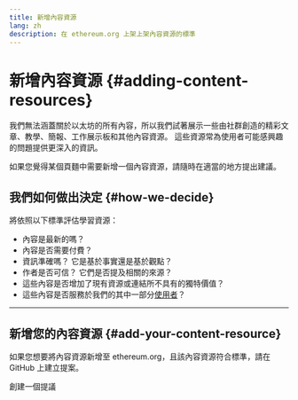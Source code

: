 ```yaml
---
title: 新增內容資源
lang: zh
description: 在 ethereum.org 上架上架內容資源的標準
---
```


# 新增內容資源 {#adding-content-resources}

我們無法涵蓋關於以太坊的所有內容，所以我們試著展示一些由社群創造的精彩文章、教學、簡報、工作展示板和其他內容資源。 這些資源常為使用者可能感興趣的問題提供更深入的資訊。

如果您覺得某個頁麵中需要新增一個內容資源，請隨時在適當的地方提出建議。

## 我們如何做出決定 {#how-we-decide}

將依照以下標準評估學習資源：

- 內容是最新的嗎？
- 內容是否需要付費？
- 資訊準確嗎？ 它是基於事實還是基於觀點？
- 作者是否可信？ 它們是否提及相關的來源？
- 這些內容是否增加了現有資源或連結所不具有的獨特價值？
- 這些內容是否服務於我們的其中一部分[使用者](https://www.notion.so/efdn/Ethereum-org-User-Persona-Memo-b44dc1e89152457a87ba872b0dfa366c)？

---

## 新增您的內容資源 {#add-your-content-resource}

如果您想要將內容資源新增至 ethereum.org，且該內容資源符合標準，請在 GitHub 上建立提案。

<ButtonLink to="https://github.com/ethereum/ethereum-org-website/issues/new?assignees=&labels=feature+%3Asparkles%3A&projects=&template=feature_request.yaml&title=Feature+request">
   創建一個提議
</ButtonLink>
